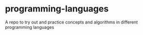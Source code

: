 # programming-languages
A repo to try out and practice concepts and algorithms in different programming languages
